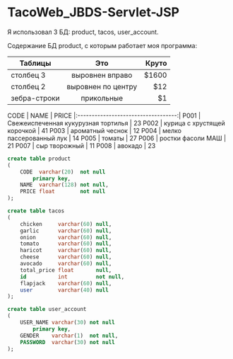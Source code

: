 # TacoWeb_JBDS-Servlet-JSP
Я использовал 3 БД: product, tacos, user_account.

Содержание БД product, с которым работает моя программа:

| Таблицы       | Это                | Круто |
| ------------- |:------------------:| -----:|
| столбец 3     | выровнен вправо    | $1600 |
| столбец 2     | выровнен по центру |   $12 |
| зебра-строки  | прикольные         |    $1 |


CODE | NAME                                |  PRICE
     |:-----------------------------------:| 
P001 | Свежеиспеченная кукурузная тортилья |  23
P002 | курица с хрустящей корочкой         |  41
P003 | ароматный чеснок                    |  12
P004 | мелко пассерованный лук             |  14
P005 | томаты                              |  27
P006 | ростки фасоли МАШ                   |  21
P007 | сыр творожный                       |  11
P008 | авокадо                             |  23

```sql
create table product
(
    CODE  varchar(20)  not null
        primary key,
    NAME  varchar(128) not null,
    PRICE float        not null
);
```

```sql
create table tacos
(
    chicken     varchar(60) null,
    garlic      varchar(60) null,
    onion       varchar(60) null,
    tomato      varchar(60) null,
    haricot     varchar(60) null,
    cheese      varchar(60) null,
    avocado     varchar(60) null,
    total_price float       null,
    id          int         not null,
    flapjack    varchar(60) null,
    user        varchar(40) null
);
```
```sql
create table user_account
(
    USER_NAME varchar(30) not null
        primary key,
    GENDER    varchar(1)  not null,
    PASSWORD  varchar(30) not null
);
```
